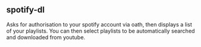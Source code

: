 ## spotify-dl
Asks for authorisation to your spotify account via oath, then displays a list of your playlists. You can then select playlists to be automatically searched and downloaded from youtube.
